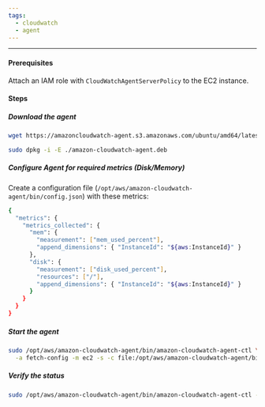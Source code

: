 ```yaml
---
tags:
  - cloudwatch
  - agent
---
```

---
#### Prerequisites
Attach an IAM role with `CloudWatchAgentServerPolicy` to the EC2 instance.

#### Steps
##### Download the agent
```sh
wget https://amazoncloudwatch-agent.s3.amazonaws.com/ubuntu/amd64/latest/amazon-cloudwatch-agent.deb
```

```sh
sudo dpkg -i -E ./amazon-cloudwatch-agent.deb
```

##### Configure Agent for required metrics (Disk/Memory)
Create a configuration file (`/opt/aws/amazon-cloudwatch-agent/bin/config.json`) with these metrics:
```sh
{
  "metrics": {
    "metrics_collected": {
      "mem": {
        "measurement": ["mem_used_percent"],
        "append_dimensions": { "InstanceId": "${aws:InstanceId}" }
      },
      "disk": {
        "measurement": ["disk_used_percent"],
        "resources": ["/"],
        "append_dimensions": { "InstanceId": "${aws:InstanceId}" }
      }
    }
  }
}

```

##### Start the agent
```sh
sudo /opt/aws/amazon-cloudwatch-agent/bin/amazon-cloudwatch-agent-ctl \
  -a fetch-config -m ec2 -s -c file:/opt/aws/amazon-cloudwatch-agent/bin/config.json

```

##### Verify the status
```sh
sudo /opt/aws/amazon-cloudwatch-agent/bin/amazon-cloudwatch-agent-ctl -a status

```
